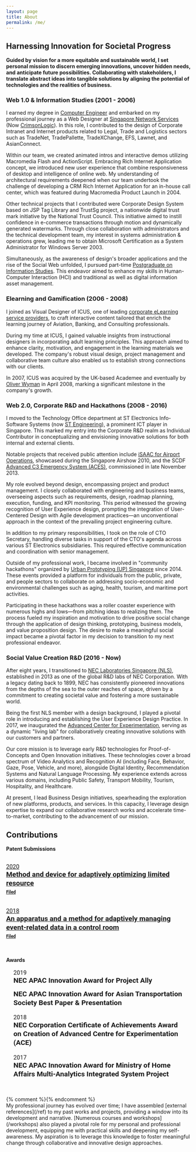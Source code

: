 ```yaml
---
layout: page
title: About
permalink: /me/
---
```

<!-- <h2 class='sublead'> Social Value Design Practitioner </h2> -->

<!-- <h3 class='sublead'>Purpose driven Product Designer with over 20 years of experience based in Singapore. </h3> -->

<!-- **I bootstrap ideas with pragmatic user experience, technology feasibility and business model viability toward larger societal impacts. Bring agility, integrative thinking and collaborative mindset to intuit trends, latent needs, and anticipate future. Proficient in design thinking, data visualisation and rapid prototyping.** -->

## Harnessing Innovation for Societal Progress

__Guided by vision for a more equitable and sustainable world, I set personal mission to discern emerging innovations, uncover hidden needs, and anticipate future possibilities. Collaborating with stakeholders, I translate abstract ideas into tangible solutions by aligning the potential of technologies and the realities of business.__

<!-- #InnovationForSocialImpact -->

### Web 1.0 & Information Studies (2001 - 2006)

I earned my degree in [Computer Engineer](https://www.ntu.edu.sg/) and embarked on my professional journey as a Web Designer at [Singapore Network Services](https://hbr.org/1992/05/singapore-invests-in-the-nation-corporation) (Now [CrimsonLogic](https://www.crimsonlogic.com/)). In this role, I contributed to the design of Corporate Intranet and Internet products related to Legal, Trade and Logistics sectors such as TradeNet, TradePallette, TradeXChange, EFS, Lawnet, and AsianConnect.

Within our team, we created animated intros and interactive demos utilizing Macromedia Flash and ActionScript. Embracing Rich Internet Application concept, we introduced new user experience that combine responsiveness of desktop and intelligence of online web. My understanding of architectural requirements deepened when our team undertook the challenge of developing a CRM Rich Internet Application for an in-house call center, which was featured during Macromedia Product Launch in 2004.

Other technical projects that I contributed were Corporate Design System based on JSP Tag Library and TrustSg project, a nationwide digital trust mark initiative by the National Trust Council. This initiative aimed to instill confidence in e-commerce transactions through motion and dynamically generated watermarks. Through close collaboration with administrators and the technical development team, my interest in systems administration & operations grew, leading me to obtain Microsoft Certification as a System Administrator for Windows Server 2003.

Simultaneously, as the awareness of design's broader applications and the rise of the Social Web unfolded, I pursued part-time [Postgraduate on Information Studies](https://www.ntu.edu.sg/education/graduate-programme/master-of-science-in-information-studies). This endeavor aimed to enhance my skills in Human-Computer Interaction (HCI) and traditional as well as digital information asset management.

<!-- During that period, Macromedia Dreamweaver and ["spacer.gif"](https://en.wikipedia.org/wiki/Spacer_GIF) were the way we did UI design. In 2003, [CSS Zen Garden](http://www.csszengarden.com/) appeared - inspiring designers to adopt cleaner HTML based on Web Standard. Combining CSS and JSP Tag Library, we developed primitive version of “Design System” to promote consistent and reusable user interfaces.  -->

### Elearning and Gamification (2006 - 2008)
I joined as Visual Designer of ICUS, one of leading [corporate eLearning service providers](https://www.imda.gov.sg/resources/press-releases-factsheets-and-speeches/archived/ida/speeches/2001/20061218103646), to craft interactive content tailored that enrich the learning journey of Aviation, Banking, and Consulting professionals.

During my time at ICUS, I gained valuable insights from instructional designers in incorporating adult learning principles. This approach aimed to enhance clarity, motivation, and engagement in the learning materials we developed. The company's robust visual design, project management and collaborative team culture also enabled us to establish strong connections with our clients.

In 2007, ICUS was acquired by the UK-based Academee and eventually by  [Oliver Wyman](https://www.oliverwyman.com/media-center/2008/oliver-wyman-acquires-academee.html) in April 2008, marking a significant milestone in the company's growth.

### Web 2.0, Corporate R&D and Hackathons (2008 - 2016)
I moved to the Technology Office department at ST Electronics Info-Software Systems (now [ST Engineering](https://www.stengg.com/)), a prominent ICT player in Singapore. This marked my entry into the Corporate R&D realm as Individual Contributor in conceptualizing and envisioning innovative solutions for both internal and external clients.

Notable projects that received public attention include [iSAAC for Airport Operations](https://apps.dtic.mil/sti/citations/ADA608625), showcased during the Singapore Airshow 2010, and the SCDF [Advanced C3 Emergency System (ACES)](https://www.dsta.gov.sg/latest-news/news-releases/news-releases-2009/fact-sheet-contract-signing-ceremony-for-scdfs-next-generation-command-and-control-system), commissioned in late November 2013.

My role evolved beyond design, encompassing project and product management. I closely collaborated with engineering and business teams, overseeing aspects such as requirements, design, roadmap planning, execution, funding, and KPI monitoring. This period witnessed the growing recognition of User Experience design, prompting the integration of User-Centered Design with Agile development practices—an unconventional approach in the context of the prevailing project engineering culture.

In addition to my primary responsibilities, I took on the role of CTO Secretary, handling diverse tasks in support of the CTO's agenda across various ST Electronics subsidiaries. This required effective communication and coordination with senior management.

Outside of my professional work, I became involved in "community hackathons" organized by [Urban Prototyping (UP) Singapore](https://upsingapore.com/) since 2014. These events provided a platform for individuals from the public, private, and people sectors to collaborate on addressing socio-economic and environmental challenges such as aging, health, tourism, and maritime port activities.

Participating in these hackathons was a roller coaster experience with numerous highs and lows—from pitching ideas to realizing them. The process fueled my inspiration and motivation to drive positive social change through the application of design thinking, prototyping, business models, and value proposition design. The desire to make a meaningful social impact became a pivotal factor in my decision to transition to my next professional endeavor.

### Social Value Creation R&D (2016 - Now)
After eight years, I transitioned to [NEC Laboratories Singapore (NLS)](https://sg.nec.com/en_SG/about/about-nec-asia-pacific/nec-labs-singapore/index.html), established in 2013 as one of the global R&D labs of NEC Corporation. With a legacy dating back to 1899, NEC has consistently pioneered innovations from the depths of the sea to the outer reaches of space, driven by a commitment to creating societal value and fostering a more sustainable world.

Being the first NLS member with a design background, I played a pivotal role in introducing and establishing the User Experience Design Practice. In 2017, we inaugurated the [Advanced Center for Experimentation](https://www.nec.com/en/press/201708/global_20170803_01.html), serving as a dynamic "living lab" for collaboratively creating innovative solutions with our customers and partners.

Our core mission is to leverage early R&D technologies for Proof-of-Concepts and Open Innovation initiatives. These technologies cover a broad spectrum of Video Analytics and Recognition AI (including Face, Behavior, Gaze, Pose, Vehicle, and more), alongside Digital Identity, Recommendation Systems and Natural Language Processing. My experience extends across various domains, including Public Safety, Transport Mobility, Tourism, Hospitality, and Healthcare.

At present, I lead Business Design initiatives, spearheading the exploration of new platforms, products, and services. In this capacity, I leverage design expertise to expand our collaborative research works and accelerate time-to-market, contributing to the advancement of our mission.

## Contributions
<!-- As member of R&D organisations, we put relentless pursuit of innovation. Following are notable initiatives that demonstrate our contributions toward Business and Social Value Creation Principles.  -->

<!-- - FY2019 : **NEC APAC Innovation Award for Project ALLY**
- 1H FY2019 : **NEC APAC Innovation Award for Asian Transportation Society (Best Paper and Presentation Award)**
- 1H FY2018 : **NEC Corporation Certificate of Achievements Award on Creation of Advanced Centre for Experimentation (ACE)**
- 2H FY2017 : **NEC APAC Innovation Award for  Ministry of Home Affairs Multi-Analytics Integrated System Project** -->


**Patent Submissions**
<div class="project__container">
    <div class="project__list">
       <a class="project__item" href="https://patents.google.com/patent/JP2021177379A/">
          <div class="project__date"><time datetime="">2020 </time></div>
          <div class="project__title">Method and device for adaptively optimizing limited resource <div class="project__subtitle">Filed</div></div>
        </a>
        <a class="project__item" href="https://patents.google.com/patent/WO2020049981A1/">
          <div class="project__date"><time datetime="">2018 </time></div>
          <div class="project__title">An apparatus and a method for adaptively managing event-related data in a control room  <div class="project__subtitle">Filed</div></div>
       </a>
    </div>
</div>


**Awards**
<div class="project__container" style="margin-bottom:2rem">
    <div class="project__list">
       <div class="project__item">
          <div class="project__date"><time datetime="">2019</time></div>
          <div class="project__title">NEC APAC Innovation Award for Project Ally</div>
          <div class="project__title">NEC APAC Innovation Award for Asian Transportation Society Best Paper & Presentation</div>
       </div>
      <div class="project__item">
          <div class="project__date"><time datetime="">2018</time></div>
          <div class="project__title">NEC Corporation Certificate of Achievements Award on Creation of Advanced Centre for Experimentation (ACE)</div>
       </div>
       <div class="project__item">
          <div class="project__date"><time datetime="">2017</time></div>
          <div class="project__title">NEC APAC Innovation Award for Ministry of Home Affairs Multi-Analytics Integrated System Project</div>
       </div>
     </div>
</div>
{% comment %}{% endcomment %}

<div class="custom-divider"></div>
My professional journey has evolved over time; I have assembled [external references](/ref) to my past works and projects, providing a window into its development and narrative. [Numerous courses and workshops](/workshops) also played a pivotal role for my personal and professional development, equipping me with practical skills and deepening my self-awareness. My aspiration is to leverage this knowledge to foster meaningful change through collaborative and innovative design approaches.

<style>
.project__item {
   padding: 3px 20px;
}
.project__item .project__title, .project__item .project__date{
   font-size:1.2rem;
   margin:0;
   font-family:"Roboto", sans-serif;
}
.project__item .project__title{
   font-weight:600;
   line-height:1.5rem;
   margin-bottom:0.8rem;
}
.project__item .project__date{
   font-size:1rem;
}
.project__item .project__subtitle{
   font-size:0.75rem;
}
@media screen and (max-width: 49.99em) {
   .project__item .project__title, .project__item .project__date{
   font-size:1rem;
   }
}
</style>